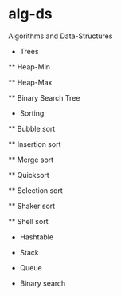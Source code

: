 alg-ds
======

Algorithms and Data-Structures

* Trees

** Heap-Min

** Heap-Max

** Binary Search Tree

* Sorting

** Bubble sort

** Insertion sort

** Merge sort

** Quicksort

** Selection sort

** Shaker sort

** Shell sort

* Hashtable

* Stack

* Queue

* Binary search

